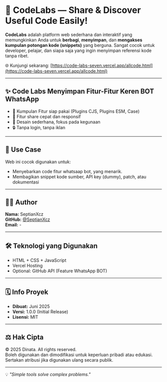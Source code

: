 # 🚀 CodeLabs — Share & Discover Useful Code Easily!

**CodeLabs** adalah platform web sederhana dan interaktif yang memungkinkan Anda untuk **berbagi**, **menyimpan**, dan **mengakses kumpulan potongan kode (snippets)** yang berguna. Sangat cocok untuk developer, pelajar, dan siapa saja yang ingin menyimpan referensi kode tanpa ribet.

🌐 Kunjungi sekarang: [https://code-labs-seven.vercel.app/allcode.html](https://code-labs-seven.vercel.app/allcode.html)

---

## ✨ Code Labs Menyimpan Fitur-Fitur Keren BOT WhatsApp

- 📁 Kumpulan Fitur siap pakai (Plugins CJS, Plugins ESM, Case)
- 📌 Fitur share cepat dan responsif
- 🧠 Desain sederhana, fokus pada kegunaan
- 🔒 Tanpa login, tanpa iklan

---

## 📂 Use Case

Web ini cocok digunakan untuk:

- Menyebarkan code fitur whatsaap bot, yang menarik.
- Membagikan snippet kode sumber, API key (dummy), patch, atau dokumentasi

---

## 👨‍💻 Author

**Nama:** SeptianXcz  
**GitHub:** [@SeptianXcz](https://github.com/SeptianXcz)  
**Email:** -

---

## 🛠️ Teknologi yang Digunakan

- HTML + CSS + JavaScript
- Vercel Hosting
- Optional: GitHub API (Feature WhatsApp BOT)

---

## 🗓️ Info Proyek

- **Dibuat:** Juni 2025  
- **Versi:** 1.0.0 (Initial Release)  
- **Lisensi:** MIT

---

## ⚖️ Hak Cipta

&copy; 2025 Dinata. All rights reserved.  
Boleh digunakan dan dimodifikasi untuk keperluan pribadi atau edukasi. Sertakan atribusi jika digunakan ulang secara publik.

---

💡 *"Simple tools solve complex problems."*
